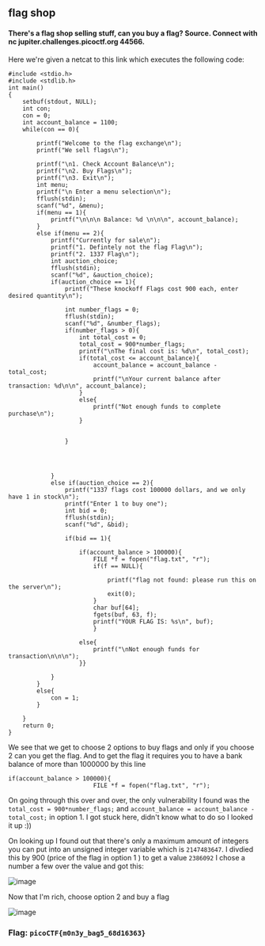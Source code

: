 ## flag shop

#### There's a flag shop selling stuff, can you buy a flag? Source. Connect with nc jupiter.challenges.picoctf.org 44566.

Here we're given a netcat to this link which executes the following code:

````
#include <stdio.h>
#include <stdlib.h>
int main()
{
    setbuf(stdout, NULL);
    int con;
    con = 0;
    int account_balance = 1100;
    while(con == 0){
        
        printf("Welcome to the flag exchange\n");
        printf("We sell flags\n");

        printf("\n1. Check Account Balance\n");
        printf("\n2. Buy Flags\n");
        printf("\n3. Exit\n");
        int menu;
        printf("\n Enter a menu selection\n");
        fflush(stdin);
        scanf("%d", &menu);
        if(menu == 1){
            printf("\n\n\n Balance: %d \n\n\n", account_balance);
        }
        else if(menu == 2){
            printf("Currently for sale\n");
            printf("1. Defintely not the flag Flag\n");
            printf("2. 1337 Flag\n");
            int auction_choice;
            fflush(stdin);
            scanf("%d", &auction_choice);
            if(auction_choice == 1){
                printf("These knockoff Flags cost 900 each, enter desired quantity\n");
                
                int number_flags = 0;
                fflush(stdin);
                scanf("%d", &number_flags);
                if(number_flags > 0){
                    int total_cost = 0;
                    total_cost = 900*number_flags;
                    printf("\nThe final cost is: %d\n", total_cost);
                    if(total_cost <= account_balance){
                        account_balance = account_balance - total_cost;
                        printf("\nYour current balance after transaction: %d\n\n", account_balance);
                    }
                    else{
                        printf("Not enough funds to complete purchase\n");
                    }
                                    
                    
                }
                    
                    
                    
                
            }
            else if(auction_choice == 2){
                printf("1337 flags cost 100000 dollars, and we only have 1 in stock\n");
                printf("Enter 1 to buy one");
                int bid = 0;
                fflush(stdin);
                scanf("%d", &bid);
                
                if(bid == 1){
                    
                    if(account_balance > 100000){
                        FILE *f = fopen("flag.txt", "r");
                        if(f == NULL){

                            printf("flag not found: please run this on the server\n");
                            exit(0);
                        }
                        char buf[64];
                        fgets(buf, 63, f);
                        printf("YOUR FLAG IS: %s\n", buf);
                        }
                    
                    else{
                        printf("\nNot enough funds for transaction\n\n\n");
                    }}

            }
        }
        else{
            con = 1;
        }

    }
    return 0;
}

````
We see that we get to choose 2 options to buy flags and only if you choose 2 can you get the flag. And to get the flag it requires you to have a bank balance of more than 1000000 by this line 
```
if(account_balance > 100000){
                        FILE *f = fopen("flag.txt", "r");
```

On going through this over and over, the only vulnerability I found was the `total_cost = 900*number_flags;` and `account_balance = account_balance - total_cost;` in option 1. I got stuck here, didn't know what to do so I looked it up :))

On looking up I found out that there's only a maximum amount of integers you can put into an unsigned integer variable which is `2147483647`. 
I divdied this by 900 (price of the flag in option 1 ) to get a value `2386092` I chose a number a few over the value and got this:

![image](https://github.com/slowstabs/CTF-Writeups/assets/148702248/a81fd532-eb21-4cff-b65c-0af832dab253)

Now that I'm rich, choose option 2 and buy a flag 

![image](https://github.com/slowstabs/CTF-Writeups/assets/148702248/c3a33cbb-2503-4f6f-ad01-594cfcf0ef61)

### Flag: `picoCTF{m0n3y_bag5_68d16363}`
